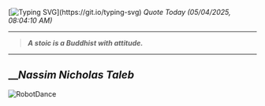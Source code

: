 [![Typing SVG](https://readme-typing-svg.herokuapp.com?font=Press+Start+2P&color=C2F784&size=35&width=900&height=100&lines=Hello+World%2C+I'm+Hung+!)](https://git.io/typing-svg) 
_Quote Today (05/04/2025, 08:04:10 AM)_
___
>**_A stoic is a Buddhist with attitude._**
___

## __**_Nassim Nicholas Taleb_**

![RobotDance](src/assets/images/robot-dancing-dribble.gif?style=center)
